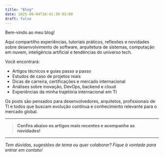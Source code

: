 ```yaml
---
title: "Blog"
date: 2025-06-04T16:41:30-03:00
draft: false
---
```


Bem-vindo ao meu blog!

Aqui compartilho experiências, tutoriais práticos, reflexões e novidades sobre desenvolvimento de software, arquitetura de sistemas, computação em nuvem, inteligência artificial e tendências do universo tech.

Você encontrará:
- Artigos técnicos e guias passo a passo
- Estudos de caso de projetos reais
- Dicas de carreira, certificações e mercado internacional
- Análises sobre inovação, DevOps, backend e cloud
- Experiências da minha trajetória internacional em TI

Os posts são pensados para desenvolvedores, arquitetos, profissionais de TI e todos que buscam evolução contínua e conhecimento relevante para o mercado global.

---

> **Confira abaixo os artigos mais recentes e acompanhe as novidades!**

---

*Tem dúvidas, sugestões de tema ou quer colaborar? Fique à vontade para entrar em contato!*
